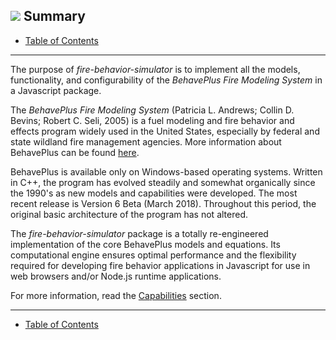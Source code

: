 ##  ![](favicon.png) Summary
- [Table of Contents](../README.md)
---

The purpose of *fire-behavior-simulator* is to implement all the models, functionality, and configurability of the *BehavePlus Fire Modeling System* in a Javascript package.

The *BehavePlus Fire Modeling System* (Patricia L. Andrews; Collin D. Bevins; Robert C. Seli, 2005)  is a fuel modeling and fire behavior and effects program widely used in the United States, especially by federal and state wildland fire management agencies. More information about BehavePlus can be found [here](https://www.frames.gov/behaveplus/home).

BehavePlus is available only on Windows-based operating systems.  Written in C++, the program has evolved steadily and somewhat organically since the 1990's as new models and capabilities were developed.  The most recent release is Version 6 Beta (March 2018).  Throughout this period, the original basic architecture of the program has not altered.

The *fire-behavior-simulator* package is a totally re-engineered implementation of the core BehavePlus models and equations.  Its computational engine ensures optimal performance and the flexibility required for developing fire behavior applications in Javascript for use in web browsers and/or Node.js runtime applications.

For more information, read the [Capabilities](./docs/03_Capabilities.md) section.

---

- [Table of Contents](../README.md)
